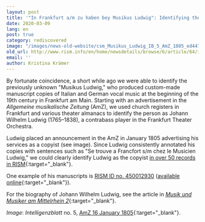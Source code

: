 ```yaml
---
layout: post
title: '"In Frankfurt a/m zu haben bey Musikus Ludwig": Identifying the Copyist Johann Wilhelm Ludwig'
date: 2020-03-09
lang: en
post: true
category: rediscovered
image: "/images/news-old-website/csm_Musikus_Ludwig_IB_5_AmZ_1805_ed447cb28e.jpg"
old_url: http://www.rism.info/en/home/newsdetails/browse/6/article/64/in-frankfurt-am-zu-haben-bey-musikus-ludwig-identifying-the-copyist-johann-wilhelm-ludwig.html
email: ''
author: Kristina Krämer
---
```


By fortunate coincidence, a short while ago we were able to identify the previously unknown "Musikus Ludwig," who produced custom-made manuscript copies of Italian and German vocal music at the beginning of the 19th century in Frankfurt am Main. Starting with an advertisement in the _Allgemeine musikalische Zeitung_ (AmZ), we used church registers in Frankfurt and various theater almanacs to identify the person as Johann Wilhelm Ludwig (1765–1838), a contrabass player in the Frankfurt Theater Orchestra.

Ludwig placed an announcement in the AmZ in January 1805 advertising his services as a copyist (see image). Since Ludwig consistently annotated his copies with sentences such as "Se trouve a Francfort s/m chez le Musicien Ludwig," we could clearly identify Ludwig as the copyist [in over 50 records in RISM](https://opac.rism.info/metaopac/perma.do;jsessionid=DD73EF53B1C23D16CD921E798BD6369E.touch01?v=rism&q=-1%3d%22pe41023353%22){:target="_blank"}.

One example of his manuscripts is [RISM ID no. 450012930](https://opac.rism.info/search?id=450012930&Language=en "external-link-new-window") ([available online](https://nbn-resolving.de/urn:nbn:de:bsz:31-78540){:target="_blank"}).

For the biography of Johann Wilhelm Ludwig, see the article in [_Musik und Musiker am Mittelrhein 2_](http://mmm2.mugemir.de/doku.php?id=ludwigjw){:target="_blank"}.


_Image_: _Intelligenzblatt_ no. 5, [AmZ 16 January 1805](http://anno.onb.ac.at/cgi-content/anno?aid=aml&datum=18050116&seite=9){:target="_blank"}.